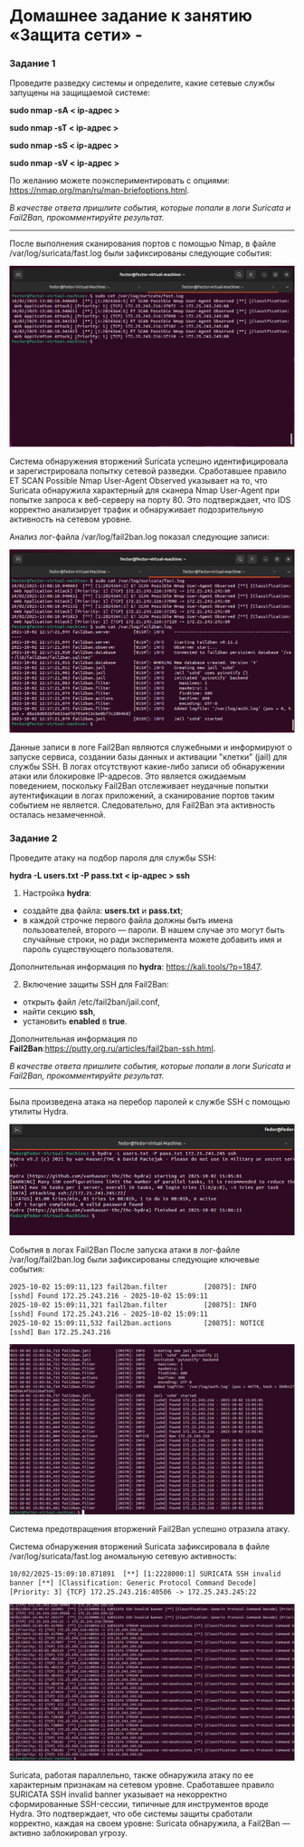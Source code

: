 # Домашнее задание к занятию «Защита сети» - 

### Задание 1

Проведите разведку системы и определите, какие сетевые службы запущены на защищаемой системе:

**sudo nmap -sA < ip-адрес >**

**sudo nmap -sT < ip-адрес >**

**sudo nmap -sS < ip-адрес >**

**sudo nmap -sV < ip-адрес >**

По желанию можете поэкспериментировать с опциями: https://nmap.org/man/ru/man-briefoptions.html.


*В качестве ответа пришлите события, которые попали в логи Suricata и Fail2Ban, прокомментируйте результат.*

------

После выполнения сканирования портов с помощью Nmap, в файле /var/log/suricata/fast.log были зафиксированы следующие события:

![Alt text](img/2.PNG)

Система обнаружения вторжений Suricata успешно идентифицировала и зарегистрировала попытку сетевой разведки. Сработавшее правило ET SCAN Possible Nmap User-Agent Observed указывает на то, что Suricata обнаружила характерный для сканера Nmap User-Agent при попытке запроса к веб-серверу на порту 80. Это подтверждает, что IDS корректно анализирует трафик и обнаруживает подозрительную активность на сетевом уровне.

Анализ лог-файла /var/log/fail2ban.log показал следующие записи:

![Alt text](img/3.PNG)

Данные записи в логе Fail2Ban являются служебными и информируют о запуске сервиса, создании базы данных и активации "клетки" (jail) для службы SSH. В логах отсутствуют какие-либо записи об обнаружении атаки или блокировке IP-адресов. Это является ожидаемым поведением, поскольку Fail2Ban отслеживает неудачные попытки аутентификации в логах приложений, а сканирование портов таким событием не является. Следовательно, для Fail2Ban эта активность осталась незамеченной.


### Задание 2

Проведите атаку на подбор пароля для службы SSH:

**hydra -L users.txt -P pass.txt < ip-адрес > ssh**

1. Настройка **hydra**: 
 
 - создайте два файла: **users.txt** и **pass.txt**;
 - в каждой строчке первого файла должны быть имена пользователей, второго — пароли. В нашем случае это могут быть случайные строки, но ради эксперимента можете добавить имя и пароль существующего пользователя.

Дополнительная информация по **hydra**: https://kali.tools/?p=1847.

2. Включение защиты SSH для Fail2Ban:

-  открыть файл /etc/fail2ban/jail.conf,
-  найти секцию **ssh**,
-  установить **enabled**  в **true**.

Дополнительная информация по **Fail2Ban**:https://putty.org.ru/articles/fail2ban-ssh.html.



*В качестве ответа пришлите события, которые попали в логи Suricata и Fail2Ban, прокомментируйте результат.*


---

Была произведена атака на перебор паролей к службе SSH с помощью утилиты Hydra.

![Alt text](img/4-4.PNG)


События в логах Fail2Ban
После запуска атаки в лог-файле /var/log/fail2ban.log были зафиксированы следующие ключевые события:

```text
2025-10-02 15:09:11,123 fail2ban.filter         [20875]: INFO    [sshd] Found 172.25.243.216 - 2025-10-02 15:09:11
2025-10-02 15:09:11,321 fail2ban.filter         [20875]: INFO    [sshd] Found 172.25.243.216 - 2025-10-02 15:09:11
2025-10-02 15:09:11,532 fail2ban.actions        [20875]: NOTICE  [sshd] Ban 172.25.243.216
```

![Alt text](img/5-5.PNG)

Система предотвращения вторжений Fail2Ban успешно отразила атаку. 

Cистема обнаружения вторжений Suricata зафиксировала в файле /var/log/suricata/fast.log аномальную сетевую активность:

```text
10/02/2025-15:09:10.871891  [**] [1:2228000:1] SURICATA SSH invalid banner [**] [Classification: Generic Protocol Command Decode] [Priority: 3] {TCP} 172.25.243.216:40506 -> 172.25.243.245:22
```

![Alt text](img/6-6.PNG)


Suricata, работая параллельно, также обнаружила атаку по ее характерным признакам на сетевом уровне. Сработавшее правило SURICATA SSH invalid banner указывает на некорректно сформированные SSH-сессии, типичные для инструментов вроде Hydra. Это подтверждает, что обе системы защиты сработали корректно, каждая на своем уровне: Suricata обнаружила, а Fail2Ban — активно заблокировал угрозу.